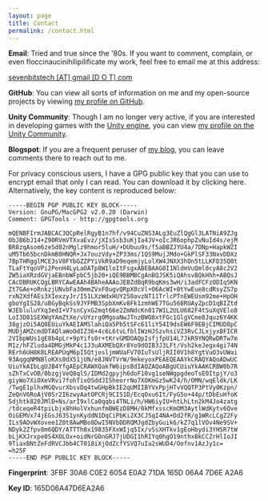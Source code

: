 ```yaml
---
layout: page
title: Contact
permalink: /contact.html
---
```


**Email**: Tried and true since the '80s. If you want to comment, complain, or even floccinaucinihilipilificate my work, feel free to email me at this address:

[sevenbitstech [AT] gmail [D O T] com](mailto:sevenbitstech@gmail.com)

**GitHub**: You can view all sorts of information on me and my open-source projects by viewing [my profile on GitHub](https://github.com/SevenBits/).

**Unity Community**: Though I am no longer very active, if you are interested in developing games with the [Unity engine](http://unity3d.com/), you can view [my profile on the Unity Community](http://forum.unity3d.com/members/sevenbits.79144/).

**Blogspot**: If you are a frequent peruser of [my blog](http://sevenbits-tech-blog.blogspot.com/), you can leave comments there to reach out to me.

For privacy conscious users, I have a GPG public key that you can use to encrypt email that only I can read. You can download it by clicking here. Alternatively, the key content is reproduced below:

	-----BEGIN PGP PUBLIC KEY BLOCK-----
	Version: GnuPG/MacGPG2 v2.0.20 (Darwin)
	Comment: GPGTools - http://gpgtools.org
	
	mQENBFIrmJABCAC3QCpRelRgyB1n7hf/v94CuZNS3ALg3EuZlQgGl3LATNiA9ZJg
	0bJB6bJ14+Z90RVmVTXvaEvz/jXIsSsb3uKjIa4JV+oIcJR6ophpZvNuId4s/ejM
	BR8zqAsom6zeSd02nMglz9hmor5luH/+DUbuu9s/f5aBBZJYU4a/7DNp+HapkWZI
	uM5Tb65bcnDkmB0HNQR+Jx7ouzVdy+ZP33ms/1QS9MujJMdo+GkPlSF33NxvDDXz
	7BpTHRgglMCE3sV0FYbGZZPYiVkR9aD9eqemjyLolXW4JNXX3hOn5tLLKFD35Q0t
	TLaFtYqoVPi2PenH4LyLaOATp8W1loItFsgxABEBAAG0I1NldmVuQml0cyA8c2V2
	ZW5iaXRzdGVjaEBnbWFpbC5jb20+iQE9BBMBCgAnBQJSK5iQAhsvBQkHhh+ABQsJ
	CAcDBRUKCQgLBRYCAwEAAh4BAheAAAoJEBZdBqR9bqKms3wH/i3adFCFzODIq5KN
	Zt7GAe+oRnkzjUNvbFa30mmZVxF0ugvQRpX0cVl+O6AcWI+0tYwEue8cdRsyZS7p
	rxN2XdfAEs3XIexzyJr/I51LXzWdxHUY250avzNT11TrlcPTnEWEUsm92me+HpOH
	gboYgIS28/uBGyBqkSs9JYFMB3SpbXmKv8Fk1zmhWE7TGu568RUAyZpcD1qBIZtd
	WJEbluluYXq3edI+V7snCyxG2mqt66e2ZmNdcKn017W1L2ULU682F4tSuXqVElo8
	LoI3D81SEXWgYAmZtXe/vUYzrg0MgoaNwJTnzBWO8xtFGc1GlgVCme8Jquz6Y4KK
	38gjzOi5AQ0EUiuYkAEIAMSlahiQa5Pb5tSFc61liY54I9dsEW6F9EBjCIMUD8pC
	MUDjAMZcmdDTAQlaWoOdIZ36+4c6L6tvLfblIWzHJSzvhsiVZ3RvCJLxjyxBFICR
	2VIbpWUs1gE8b4pLr+9pYifs0r+tKrvGMDOAQpIsfjfpU14L7JkR9YNQRwDRTw7m
	M1z/hFZluda4DMGjMkP4c1J3uAXMEbQXr8Yo9dOIB3J3LFt/Vsh2keJegx4gi74N
	RErh6UH8K8LREAPUqM6pI5QtjosljmWUaFV70IuTsUljRII0V1h8YgtVuO3vUWai
	93AqgqNMNBloKXs0dX51jUN/e8JNVTVrW/9ekeyoxPEAEQEAAYkCRAQYAQoADwUC
	UiuYkAIbLgUJB4YfgAEpCRAWXQakfW6ipsBdIAQZAQoABgUCUiuYkAAKCRBW0b7R
	sZhTxCvOB/0bzgjVeQ8qlS/IDMd2gpyjh6doF10vg1seNWgpgdeoTsE0ItpjY/o3
	giyWo7XiOXeVRvi7fohTixOSddJISheorrNo7XOKmGz5wK24/h/OMN/wqEldk/LK
	/TwgE1plhxMGQvurXbsvDq4twGHpBkIE2qUMIIBYVxPpjHTvVQQTP3PtVy0Kzpn/
	ZeQnV6RoAjV0Sr2I6zwyAatOPCRj9CI51D/EcqOxu6It/FyG5o+44p/tDbEuHfoK
	Sdjhtk820JMlD+Ns/arI9xlCa0qqbi4TNLi/h/HW6iyIU+htLhLtn2kM4Jo4zatg
	/tdceqeR4tpiLbjx8hHolVxhunfmBWEzD8MH/0kMfxsscKmOM3AytlWdKytv6Qve
	OiGEMVx74jEGsJ63S1ynKyddN1DqCiPbKi2X3CJ5qI4NA+Dd2fR/g1WRcLCgZ2Fy
	ILs9AOvWXovee1Z0t8AwMBo8DwI5NVbDDRQMJgdZbyGuik6/kZ7q1lVOv4Ne9SV+
	NDyk2Zfpv8m6QDY/ATTTh8x19835FXxWIjq5Ix/vSsXHTkv1gEoHbydi3YHSR7tW
	bLjKXJrxpe0S4XOLOx+oidNrGOnGRJ7jUDGI1hRIYq0hgO19nthxBkCCZrHlIoJI
	9TiaxBNtZeFdRVCJbb4CT018iXjOdZcfYSVQ7uIa2sWUD4/Oofnv1AzJy1c=
	=h25F 
	-----END PGP PUBLIC KEY BLOCK-----

**Fingerprint**: 3FBF 30A6 C0E2 6054 E0A2 71DA 165D 06A4 7D6E A2A6

**Key ID**: 165D06A47D6EA2A6
